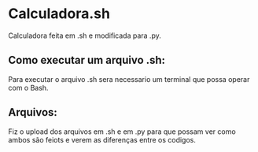 # Calculadora.sh
 Calculadora feita em .sh e modificada para .py.

 ## Como executar um arquivo .sh:
 
 Para executar o arquivo .sh sera necessario um terminal que possa operar com o Bash.

 ## Arquivos:
 Fiz o upload dos arquivos em .sh e em .py para que possam ver como ambos são feiots e verem as diferenças entre os codigos.
